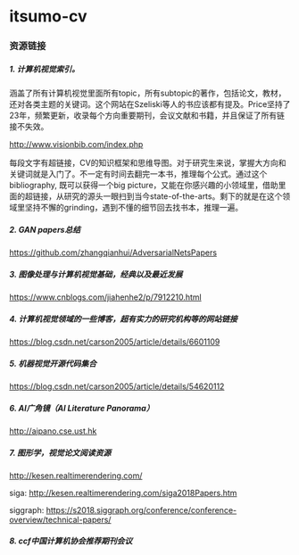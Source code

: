 # itsumo-cv

### 资源链接
##### 1. 计算机视觉索引。

涵盖了所有计算机视觉里面所有topic，所有subtopic的著作，包括论文，教材，还对各类主题的关键词。这个网站在Szeliski等人的书应该都有提及。Price坚持了23年，频繁更新，收录每个方向重要期刊，会议文献和书籍，并且保证了所有链接不失效。

http://www.visionbib.com/index.php


每段文字有超链接，CV的知识框架和思维导图。对于研究生来说，掌握大方向和关键词就是入门了。不一定有时间去翻完一本书，推理每个公式。通过这个bibliography, 既可以获得一个big picture，又能在你感兴趣的小领域里，借助里面的超链接，从研究的源头一眼扫到当今state-of-the-arts。剩下的就是在这个领域里坚持不懈的grinding，遇到不懂的细节回去找书本，推理一遍。

##### 2. GAN papers总结

https://github.com/zhangqianhui/AdversarialNetsPapers

##### 3. 图像处理与计算机视觉基础，经典以及最近发展

https://www.cnblogs.com/jiahenhe2/p/7912210.html

##### 4. 计算机视觉领域的一些博客，超有实力的研究机构等的网站链接

https://blog.csdn.net/carson2005/article/details/6601109

##### 5. 机器视觉开源代码集合

https://blog.csdn.net/carson2005/article/details/54620112

##### 6. AI广角镜（AI Literature Panorama）

http://aipano.cse.ust.hk

##### 7. 图形学，视觉论文阅读资源

http://kesen.realtimerendering.com/

siga: http://kesen.realtimerendering.com/siga2018Papers.htm

siggraph: https://s2018.siggraph.org/conference/conference-overview/technical-papers/

##### 8. ccf中国计算机协会推荐期刊会议

